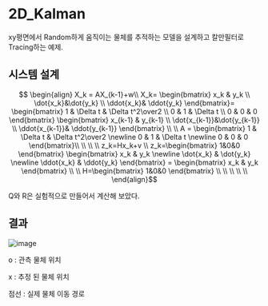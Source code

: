 # 2D_Kalman
xy평면에서 Random하게 움직이는 물체를 추적하는 모델을 설계하고 칼만필터로 Tracing하는 예제.

## 시스템 설계
```math

\begin{align}
X_k = AX_{k-1}+w\\
X_k=
\begin{bmatrix}
    x_k & y_k \\ \dot{x_k}&\dot{y_k} \\ \ddot{x_k}& \ddot{y_k}
\end{bmatrix}=
\begin{bmatrix}
    1 & \Delta t & \Delta t^2\over2 \\ 0 & 1 & \Delta t \\ 0 & 0 & 0
\end{bmatrix}
\begin{bmatrix}
    x_{k-1} & y_{k-1} \\ \dot{x_{k-1}}&\dot{y_{k-1}} \\ \ddot{x_{k-1}}& \ddot{y_{k-1}}
\end{bmatrix}
\\

\\
A = 
\begin{bmatrix}
    1 & \Delta t & \Delta t^2\over2 \newline 0 & 1 & \Delta t \newline 0 & 0 & 0
\end{bmatrix}\\
\\
\\
\\
z_k=Hx_k+v \\
z_k=\begin{bmatrix}
    1&0&0
\end{bmatrix}
\begin{bmatrix}
    x_k & y_k \newline \dot{x_k} & \dot{y_k} \newline \ddot{x_k} & \ddot{y_k}
\end{bmatrix}
=
\begin{bmatrix}
    x_k & y_k
\end{bmatrix}
\\


\\
H=\begin{bmatrix}
    1&0&0
\end{bmatrix}
\\
\\
\\
\\
\\
\end{align}
```
Q와 R은 실험적으로 만들어서 계산해 보았다.

## 결과

![image](https://github.com/user-attachments/assets/cac4e3f8-c90e-46c9-8bf4-4f9011e81d98)


o : 관측 물체 위치

x : 추정 된 물체 위치

점선 : 실제 물체 이동 경로
